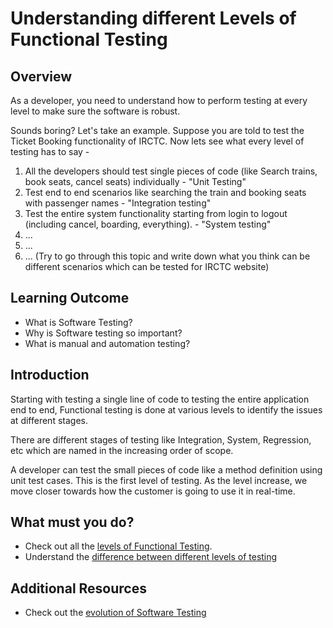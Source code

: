 # Understanding different Levels of Functional Testing

## Overview

As a developer, you need to understand how to perform testing at every level to make sure the software is robust.

Sounds boring? Let's take an example. Suppose you are told to test the Ticket Booking functionality of IRCTC. Now lets see what every level of testing has to say - 

1. All the developers should test single pieces of code (like Search trains, book seats, cancel seats) individually - "Unit Testing" 
2. Test end to end scenarios like searching the train and booking seats with passenger names - "Integration testing"
3. Test the entire system functionality starting from login to logout (including cancel, boarding, everything). - "System testing"
4. ... 
5. ...
6. ... (Try to go through this topic and write down what you think can be different scenarios which can be tested for IRCTC website)



## Learning Outcome

- What is Software Testing?
- Why is Software testing so important?
- What is manual and automation testing?

## Introduction 

Starting with testing a single line of code to testing the entire application end to end, Functional testing is done at various levels to identify the issues at different stages.

There are different stages of testing like Integration, System, Regression, etc which are named in the increasing order of scope.

A developer can test the small pieces of code like a method definition using unit test cases. This is the first level of testing. As the level increase, we move closer towards how the customer is going to use it in real-time. 


## What must you do?
- Check out all the [levels of Functional Testing](https://www.tutorialspoint.com/software_testing/software_testing_levels.htm).
- Understand the [difference between different levels of testing](https://reqtest.com/testing-blog/different-levels-of-testing/)

## Additional Resources
- Check out the [evolution of Software Testing](http://www.testingreferences.com/testinghistory.php)


